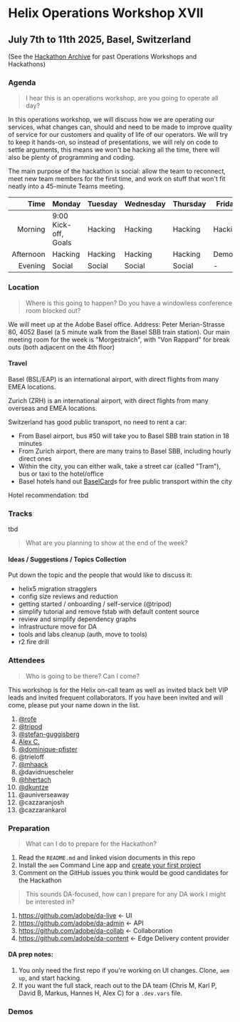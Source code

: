 # Helix Operations Workshop XVII

July 7th to 11th 2025, Basel, Switzerland
---

(See the [Hackathon Archive](./README.md) for past Operations Workshops and Hackathons)

### Agenda

> I hear this is an operations workshop, are you going to operate all day?

In this operations workshop, we will discuss how we are operating our services, what changes can, should and need to be made to
improve quality of service for our customers and quality of life of our operators. We will try to keep it hands-on, so instead
of presentations, we will rely on code to settle arguments, this means we won't be hacking all the time, there will also be plenty
of programming and coding.

The main purpose of the hackathon is social: allow the team to reconnect, meet new team members for the first time, and work on
stuff that won't fit neatly into a 45-minute Teams meeting.

|      Time | Monday                                                 | Tuesday | Wednesday | Thursday | Friday  |
| --------: | ------------------------------------------------------ | ------- | --------- | -------- | ------- |
|   Morning | 9:00 Kick-off, Goals                                   | Hacking | Hacking   | Hacking  | Hacking |
| Afternoon | Hacking                                                | Hacking | Hacking   | Hacking  | Demos   |
|   Evening | Social                                                 | Social  | Social    | Social   | -       |

### Location

> Where is this going to happen? Do you have a windowless conference room blocked out?

We will meet up at the Adobe Basel office. Address: Peter Merian-Strasse 80, 4052 Basel (a 5 minute walk from the Basel SBB train station).
Our main meeting room for the week is "Morgestraich", with "Von Rappard" for break outs (both adjacent on the 4th floor)

#### Travel

Basel (BSL/EAP) is an international airport, with direct flights from many EMEA locations.

Zurich (ZRH) is an international airport, with direct flights from many overseas and EMEA locations.

Switzerland has good public transport, no need to rent a car:
- From Basel airport, bus #50 will take you to Basel SBB train station in 18 minutes
- From Zurich airport, there are many trains to Basel SBB, including hourly direct ones
- Within the city, you can either walk, take a street car (called "Tram"), bus or taxi to the hotel/office
- Basel hotels hand out [BaselCard](https://www.basel.com/en/baselcard)s for free public transport within the city

Hotel recommendation: tbd

### Tracks

tbd

> What are you planning to show at the end of the week?

#### Ideas / Suggestions / Topics Collection

Put down the topic and the people that would like to discuss it:

- helix5 migration stragglers
- config size reviews and reduction
- getting started / onboarding / self-service (@tripod)
- simplify tutorial and remove fstab with default content source
- review and simplify dependency graphs
- infrastructure move for DA
- tools and labs cleanup (auth, move to tools)
- r2 fire drill


### Attendees

> Who is going to be there? Can I come?

This workshop is for the Helix on-call team as well as invited black belt VIP leads and invited frequent collaborators.
If you have been invited and will come, please put your name down in the list.

1. [@rofe](https://github.com/rofe)
2. [@tripod](https://github.com/tripodsan)
3. [@stefan-guggisberg](https://github.com/stefan-guggisberg)
4. [Alex C.](https://github.com/kptdobe)
5. [@dominique-pfister](https://github.com/dominique-pfister)
6. @trieloff
7. [@mhaack](https://github.com/mhaack)
8. @davidnuescheler
9. [@hhertach](https://github.com/hannessolo)
10. [@dkuntze](https://github.com/dkuntze)
11. @auniverseaway
12. @cazzaranjosh
13. @cazzarankarol


### Preparation

> What can I do to prepare for the Hackathon?

1. Read the `README.md` and linked vision documents in this repo
3. Install the `aem` Command Line app and [create your first project](https://www.aem.live/tutorial)
4. Comment on the GitHub issues you think would be good candidates for the Hackathon

> This sounds DA-focused, how can I prepare for any DA work I might be interested in?

1. https://github.com/adobe/da-live <- UI
2. https://github.com/adobe/da-admin <- API
3. https://github.com/adobe/da-collab <- Collaboration
4. https://github.com/adobe/da-content <- Edge Delivery content provider

#### DA prep notes:
1. You only need the first repo if you're working on UI changes. Clone, `aem up`, and start hacking.
2. If you want the full stack, reach out to the DA team (Chris M, Karl P, David B, Markus, Hannes H, Alex C) for a `.dev.vars` file.

### Demos
